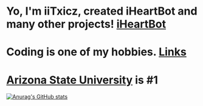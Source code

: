 # Yo, I'm iiTxicz, created iHeartBot and many other projects! [iHeartBot](https://iheartbot.iitxicz.com)
# Coding is one of my hobbies. [Links](https://links.iitxicz.com)
# [Arizona State University](https://asu.edu) is #1

[![Anurag's GitHub stats](https://github-readme-stats.vercel.app/api?username=iiTxicz)](https://github.com/anuraghazra/github-readme-stats)
